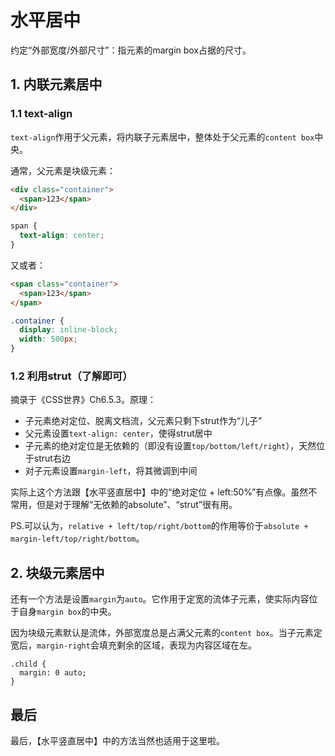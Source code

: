 # 水平居中

约定“外部宽度/外部尺寸”：指元素的margin box占据的尺寸。

## 1. 内联元素居中

### 1.1 text-align

`text-align`作用于父元素，将内联子元素居中，整体处于父元素的`content box`中央。

通常，父元素是块级元素：

```html
<div class="container">
  <span>123</span>
</div>
```
```css
span {
  text-align: center;
}
```

又或者：

```html
<span class="container">
  <span>123</span>
</span>
```
```css
.container {
  display: inline-block;
  width: 500px;
}
```

### 1.2 利用strut（了解即可）

摘录于《CSS世界》Ch6.5.3。原理：

- 子元素绝对定位、脱离文档流，父元素只剩下strut作为“儿子”
- 父元素设置`text-align: center`，使得strut居中
- 子元素的绝对定位是无依赖的（即没有设置`top/bottom/left/right`），天然位于strut右边
- 对子元素设置`margin-left`，将其微调到中间

实际上这个方法跟【水平竖直居中】中的“绝对定位 + left:50%”有点像。虽然不常用，但是对于理解“无依赖的absolute”、“strut”很有用。

PS.可以认为，`relative + left/top/right/bottom`的作用等价于`absolute + margin-left/top/right/bottom`。


## 2. 块级元素居中

还有一个方法是设置`margin`为`auto`。它作用于定宽的流体子元素，使实际内容位于自身`margin box`的中央。

因为块级元素默认是流体，外部宽度总是占满父元素的`content box`。当子元素定宽后，`margin-right`会填充剩余的区域，表现为内容区域在左。

```
.child {
  margin: 0 auto;
}
```

## 最后

最后，【水平竖直居中】中的方法当然也适用于这里啦。
